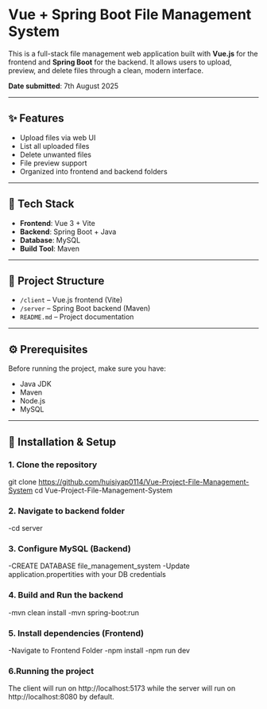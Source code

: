 # Vue + Spring Boot File Management System

This is a full-stack file management web application built with **Vue.js** for the frontend and **Spring Boot** for the backend. It allows users to upload, preview, and delete files through a clean, modern interface.

**Date submitted**: 7th August 2025

---

## ✨ Features

- Upload files via web UI  
- List all uploaded files  
- Delete unwanted files  
- File preview support  
- Organized into frontend and backend folders  

---

## 🧰 Tech Stack

- **Frontend**: Vue 3 + Vite  
- **Backend**: Spring Boot + Java  
- **Database**: MySQL  
- **Build Tool**: Maven  

---

## 📁 Project Structure

- `/client` – Vue.js frontend (Vite)  
- `/server` – Spring Boot backend (Maven)  
- `README.md` – Project documentation  

---

## ⚙️ Prerequisites

Before running the project, make sure you have:

- Java JDK  
- Maven  
- Node.js  
- MySQL  

---

## 🚀 Installation & Setup

### 1. Clone the repository
git clone https://github.com/huisiyap0114/Vue-Project-File-Management-System
cd Vue-Project-File-Management-System

### 2. Navigate to backend folder
-cd server
   
### 3. Configure MySQL (Backend)
-CREATE DATABASE file_management_system 
-Update application.propertities with your DB credentials
   
### 4. Build and Run the backend
-mvn clean install
-mvn spring-boot:run
   
### 5. Install dependencies (Frontend)
-Navigate to Frontend Folder
-npm install
-npm run dev
   
### 6.Running the project 
The client will run on http://localhost:5173 while the server will run on
    http://localhost:8080 by default.
